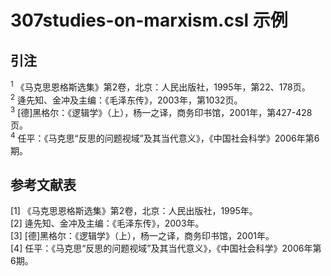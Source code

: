 # 307studies-on-marxism.csl 示例

<!-- 此文件由脚本自动生成，请勿手动修改！ -->

## 引注

<sup>1</sup> 《马克思恩格斯选集》第2卷，北京：人民出版社，1995年，第22、178页。<br>
<sup>2</sup> 逄先知、金冲及主编：《毛泽东传》，2003年，第1032页。<br>
<sup>3</sup> [德]黑格尔：《逻辑学》（上），杨一之译，商务印书馆，2001年，第427-428页。<br>
<sup>4</sup> 任平：《马克思“反思的问题视域”及其当代意义》，《中国社会科学》2006年第6期。<br>

## 参考文献表

<div class="csl-bib-body second-field-align-flush">
  <div class="csl-entry">[1]	《马克思恩格斯选集》第2卷，北京：人民出版社，1995年。</div>
  <div class="csl-entry">[2]	逄先知、金冲及主编：《毛泽东传》，2003年。</div>
  <div class="csl-entry">[3]	[德]黑格尔：《逻辑学》（上），杨一之译，商务印书馆，2001年。</div>
  <div class="csl-entry">[4]	任平：《马克思“反思的问题视域”及其当代意义》，《中国社会科学》2006年第6期。</div>
</div>
